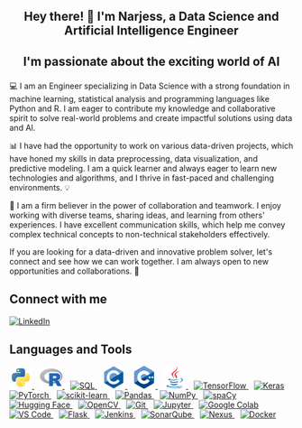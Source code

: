 

<!--
**narjessbencheikh/narjessbencheikh** is a ✨ _special_ ✨ repository because its `README.md` (this file) appears on your GitHub profile.

Here are some ideas to get you started:

- 🔭 I’m currently working on ...
- 🌱 I’m currently learning ...
- 👯 I’m looking to collaborate on ...
- 🤔 I’m looking for help with ...
- 💬 Ask me about ...
- 📫 How to reach me: ...
- 😄 Pronouns: ...
- ⚡ Fun fact: ...
-->
##  <p align="center"> Hey there! 👋 I'm Narjess, a Data Science and Artificial Intelligence Engineer 
##   <p align="center"> I'm passionate about the exciting world of AI </p>

💻 I am an Engineer specializing in Data Science with a strong foundation in machine learning, statistical analysis and programming languages like Python and R.
I am eager to contribute my knowledge and collaborative spirit to solve real-world problems and create impactful solutions using data and AI.

📊 I have had the opportunity to work on various data-driven projects, which have honed my skills in data preprocessing, data visualization, and predictive modeling. I am a quick learner and always eager to learn new technologies and algorithms, and I thrive in fast-paced and challenging environments. 💡

🤝 I am a firm believer in the power of collaboration and teamwork. I enjoy working with diverse teams, sharing ideas, and learning from others' experiences. I have excellent communication skills, which help me convey complex technical concepts to non-technical stakeholders effectively. 

If you are looking for a data-driven and innovative problem solver, let's connect and see how we can work together. I am always open to new opportunities and collaborations. 🚀

## Connect with me

 <a href="https://www.linkedin.com/in/narjess-iben-cheikh/" target="_blank">
    <img src="https://www.vectorlogo.zone/logos/linkedin/linkedin-icon.svg" alt="LinkedIn" width="40" height="40" />
</a>

## Languages and Tools

  <!-- Python -->
  <a href="https://www.python.org/" target="_blank" style="margin-right: 10px;">
    <img src="https://raw.githubusercontent.com/devicons/devicon/master/icons/python/python-original.svg" alt="Python" width="40" height="40"/>
  </a>
  <!-- R -->
  <a href="https://www.r-project.org/" target="_blank" style="margin-right: 10px;">
    <img src="https://raw.githubusercontent.com/devicons/devicon/master/icons/r/r-original.svg" alt="R" width="40" height="40"/>
  </a>
  <!-- SQL -->
  <a href="https://www.mysql.com/" target="_blank" style="margin-right: 10px;">
    <img src="https://www.vectorlogo.zone/logos/mysql/mysql-icon.svg" alt="SQL" width="40" height="40"/>
  </a>
  <!-- C -->
<a href="https://www.cprogramming.com/" target="_blank" style="margin-right: 10px;">
  <img src="https://raw.githubusercontent.com/devicons/devicon/master/icons/c/c-original.svg" alt="C" width="40" height="40"/>
</a>
<!-- C++ -->
<a href="https://www.cplusplus.com/" target="_blank" style="margin-right: 10px;">
  <img src="https://raw.githubusercontent.com/devicons/devicon/master/icons/cplusplus/cplusplus-original.svg" alt="C++" width="40" height="40"/>
</a>

  <!-- Java -->
  <a href="https://www.java.com/" target="_blank" style="margin-right: 10px;">
    <img src="https://raw.githubusercontent.com/devicons/devicon/master/icons/java/java-original.svg" alt="Java" width="40" height="40"/>
  </a>
  <!-- TensorFlow -->
  <a href="https://www.tensorflow.org/" target="_blank" style="margin-right: 10px;">
    <img src="https://www.vectorlogo.zone/logos/tensorflow/tensorflow-icon.svg" alt="TensorFlow" width="40" height="40"/>
  </a>
  <!-- Keras -->
  <a href="https://keras.io/" target="_blank" style="margin-right: 10px;">
    <img src="https://upload.wikimedia.org/wikipedia/commons/a/ae/Keras_logo.svg" alt="Keras" width="40" height="40"/>
  </a>
  <!-- PyTorch -->
  <a href="https://pytorch.org/" target="_blank" style="margin-right: 10px;">
    <img src="https://www.vectorlogo.zone/logos/pytorch/pytorch-icon.svg" alt="PyTorch" width="40" height="40"/>
  </a>
  <!-- Scikit-learn -->
  <a href="https://scikit-learn.org/" target="_blank" style="margin-right: 10px;">
    <img src="https://upload.wikimedia.org/wikipedia/commons/0/05/Scikit_learn_logo_small.svg" alt="scikit-learn" width="40" height="40"/>
  </a>
  <!-- Pandas -->
  <a href="https://pandas.pydata.org/" target="_blank" style="margin-right: 10px;">
    <img src="https://upload.wikimedia.org/wikipedia/commons/e/ed/Pandas_logo.svg" alt="Pandas" width="40" height="40"/>
  </a>
  <!-- NumPy -->
  <a href="https://numpy.org/" target="_blank" style="margin-right: 10px;">
    <img src="https://upload.wikimedia.org/wikipedia/commons/3/31/NumPy_logo_2020.svg" alt="NumPy" width="40" height="40"/>
  </a>
  <!-- spaCy -->
  <a href="https://spacy.io/" target="_blank" style="margin-right: 10px;">
    <img src="https://upload.wikimedia.org/wikipedia/commons/8/88/SpaCy_logo.svg" alt="spaCy" width="40" height="40"/>
  </a>
  <!-- Hugging Face -->
  <a href="https://huggingface.co/" target="_blank" style="margin-right: 10px;">
    <img src="https://huggingface.co/front/assets/huggingface_logo.svg" alt="Hugging Face" width="40" height="40"/>
  </a>
  <!-- OpenCV -->
  <a href="https://opencv.org/" target="_blank" style="margin-right: 10px;">
    <img src="https://www.vectorlogo.zone/logos/opencv/opencv-icon.svg" alt="OpenCV" width="40" height="40"/>
  </a>
  <!-- Git -->
  <a href="https://git-scm.com/" target="_blank" style="margin-right: 10px;">
    <img src="https://www.vectorlogo.zone/logos/git-scm/git-scm-icon.svg" alt="Git" width="40" height="40"/>
  </a>
  
  <!-- Jupyter -->
  <a href="https://jupyter.org/" target="_blank" style="margin-right: 10px;">
    <img src="https://upload.wikimedia.org/wikipedia/commons/3/38/Jupyter_logo.svg" alt="Jupyter" width="40" height="40"/>
  </a>
  <!-- Google Colab -->
  <a href="https://colab.research.google.com/" target="_blank" style="margin-right: 10px;">
    <img src="https://upload.wikimedia.org/wikipedia/commons/thumb/d/d0/Google_Colaboratory_SVG_Logo.svg/512px-Google_Colaboratory_SVG_Logo.svg.png" alt="Google Colab" width="40" height="40"/>
  </a>
  <!-- VS Code -->
  <a href="https://code.visualstudio.com/" target="_blank" style="margin-right: 10px;">
    <img src="https://img.icons8.com/fluent/48/000000/visual-studio-code-2019.png" alt="VS Code" width="40" height="40"/>
  </a>
 <!-- Flask -->
  <a href="https://flask.palletsprojects.com/" target="_blank" style="margin-right: 10px;">
    <img src="https://www.vectorlogo.zone/logos/pocoo_flask/pocoo_flask-icon.svg" alt="Flask" width="40" height="40"/>
  </a>
  <!-- Jenkins -->
  <a href="https://www.jenkins.io/" target="_blank" style="margin-right: 10px;">
  <img src="https://www.vectorlogo.zone/logos/jenkins/jenkins-icon.svg" alt="Jenkins" width="40" height="40"/>
  </a>
  <!-- SonarQube -->
  <a href="https://www.sonarqube.org/" target="_blank" style="margin-right: 10px;">
  <img src="https://www.vectorlogo.zone/logos/sonarsource/sonarsource-icon.svg" alt="SonarQube" width="40" height="40"/>
 </a>
 <!-- Nexus -->
 <a href="https://www.sonatype.com/products/repository-oss" target="_blank" style="margin-right: 10px;">
  <img src="https://www.vectorlogo.zone/logos/sonatype/sonatype-icon.svg" alt="Nexus" width="40" height="40"/>
 </a>
  <!-- Docker -->
  <a href="https://www.docker.com/" target="_blank" style="margin-right: 10px;">
    <img src="https://www.vectorlogo.zone/logos/docker/docker-icon.svg" alt="Docker" width="40" height="40"/>
  </a>


